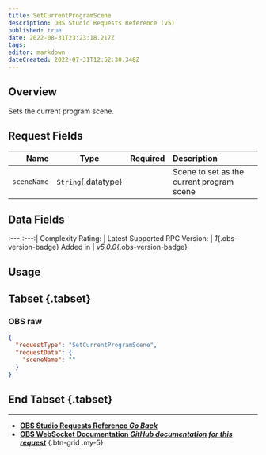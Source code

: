 ```yaml
---
title: SetCurrentProgramScene
description: OBS Studio Requests Reference (v5)
published: true
date: 2022-08-31T23:23:18.217Z
tags: 
editor: markdown
dateCreated: 2022-07-31T12:52:30.348Z
---
```


## Overview
Sets the current program scene.

## Request Fields
Name | Type | Required| Description |
----:|:----:|:-------:|:------------|
`sceneName` | `String`{.datatype} | <i class="mdi mdi-check-bold"></i> | Scene to set as the current program scene

## Data Fields
:---|:---:|
Complexity Rating: | <span class="stars stars--1"></span>
Latest Supported RPC Version: | *1*{.obs-version-badge}
Added in | *v5.0.0*{.obs-version-badge}

## Usage
## Tabset {.tabset}
### OBS raw
```json
{
  "requestType": "SetCurrentProgramScene",
  "requestData": {
    "sceneName": ""
  }
}
```
## End Tabset {.tabset}

---

- [<i class="mdi mdi-chevron-left"></i>**OBS Studio Requests Reference *Go Back***](/en/Broadcasters/OBS/Requests)
- [<i class="mdi mdi-github"></i> **OBS WebSocket Documentation *GitHub documentation for this request***](https://github.com/obsproject/obs-websocket/blob/master/docs/generated/protocol.md#setcurrentprogramscene)
{.btn-grid .my-5}